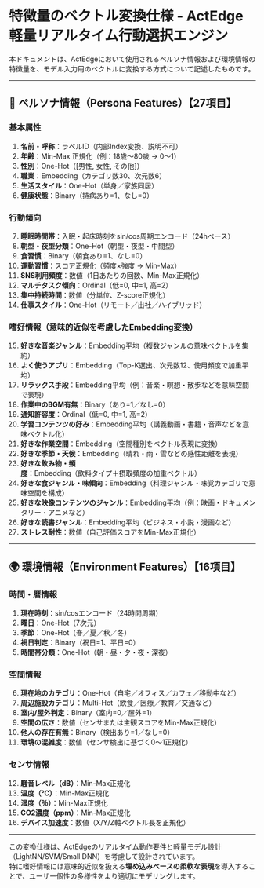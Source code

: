# 特徴量のベクトル変換仕様 - ActEdge 軽量リアルタイム行動選択エンジン

本ドキュメントは、ActEdgeにおいて使用されるペルソナ情報および環境情報の特徴量を、モデル入力用のベクトルに変換する方式について記述したものです。

---

## 🧠 ペルソナ情報（Persona Features）【27項目】

### 基本属性

1. **名前・呼称**：ラベルID（内部Index変換、説明不可）
2. **年齢**：Min-Max 正規化（例：18歳〜80歳 → 0〜1）
3. **性別**：One-Hot（\[男性, 女性, その他]）
4. **職業**：Embedding（カテゴリ数30、次元数6）
5. **生活スタイル**：One-Hot（単身／家族同居）
6. **健康状態**：Binary（持病あり=1、なし=0）

### 行動傾向

7. **睡眠時間帯**：入眠・起床時刻をsin/cos周期エンコード（24hベース）
8. **朝型・夜型分類**：One-Hot（朝型・夜型・中間型）
9. **食習慣**：Binary（朝食あり=1、なし=0）
10. **運動習慣**：スコア正規化（頻度×強度 → Min-Max）
11. **SNS利用頻度**：数値（1日あたりの回数、Min-Max正規化）
12. **マルチタスク傾向**：Ordinal（低=0, 中=1, 高=2）
13. **集中持続時間**：数値（分単位、Z-score正規化）
14. **仕事スタイル**：One-Hot（リモート／出社／ハイブリッド）

### 嗜好情報（意味的近似を考慮したEmbedding変換）

15. **好きな音楽ジャンル**：Embedding平均（複数ジャンルの意味ベクトルを集約）
16. **よく使うアプリ**：Embedding（Top-K選出、次元数12、使用頻度で加重平均）
17. **リラックス手段**：Embedding平均（例：音楽・瞑想・散歩などを意味空間で表現）
18. **作業中のBGM有無**：Binary（あり=1／なし=0）
19. **通知許容度**：Ordinal（低=0, 中=1, 高=2）
20. **学習コンテンツの好み**：Embedding平均（講義動画・書籍・音声などを意味ベクトル化）
21. **好きな作業空間**：Embedding（空間種別をベクトル表現に変換）
22. **好きな季節・天候**：Embedding（晴れ・雨・雪などの感性距離を表現）
23. **好きな飲み物・頻度**：Embedding（飲料タイプ＋摂取頻度の加重ベクトル）
24. **好きな食ジャンル・味傾向**：Embedding（料理ジャンル・味覚カテゴリで意味空間を構成）
25. **好きな映像コンテンツのジャンル**：Embedding平均（例：映画・ドキュメンタリー・アニメなど）
26. **好きな読書ジャンル**：Embedding平均（ビジネス・小説・漫画など）
27. **ストレス耐性**：数値（自己評価スコアをMin-Max正規化）

---

## 🌍 環境情報（Environment Features）【16項目】

### 時間・暦情報

1. **現在時刻**：sin/cosエンコード（24時間周期）
2. **曜日**：One-Hot（7次元）
3. **季節**：One-Hot（春／夏／秋／冬）
4. **祝日判定**：Binary（祝日=1、平日=0）
5. **時間帯分類**：One-Hot（朝・昼・夕・夜・深夜）

### 空間情報

6. **現在地のカテゴリ**：One-Hot（自宅／オフィス／カフェ／移動中など）
7. **周辺施設カテゴリ**：Multi-Hot（飲食／医療／教育／交通など）
8. **室内/屋外判定**：Binary（室内=0／屋外=1）
9. **空間の広さ**：数値（センサまたは主観スコアをMin-Max正規化）
10. **他人の存在有無**：Binary（検出あり=1／なし=0）
11. **環境の混雑度**：数値（センサ検出に基づく0〜1正規化）

### センサ情報

12. **騒音レベル（dB）**：Min-Max正規化
13. **温度（℃）**：Min-Max正規化
14. **湿度（％）**：Min-Max正規化
15. **CO2濃度（ppm）**：Min-Max正規化
16. **デバイス加速度**：数値（X/Y/Z軸ベクトル長を正規化）

---

この変換仕様は、ActEdgeのリアルタイム動作要件と軽量モデル設計（LightNN/SVM/Small DNN）を考慮して設計されています。  
特に嗜好情報には意味的近似を扱える**埋め込みベースの柔軟な表現**を導入することで、ユーザー個性の多様性をより適切にモデリングします。
